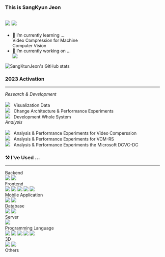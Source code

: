  ### This is SangKyun Jeon  

<a href="https://hiittech.tistory.com/" target="_blank"><img src="https://img.shields.io/badge/Blog-fa9405?style=flat&logo=blogger&logoColor=FFFFFF"/></a>&nbsp;<a href="" target="_blank"><img src="https://img.shields.io/badge/sangkyun.jeon@gmail.com-fa6705?style=flat&logo=gmail&logoColor=FFFFFF"/></a>    
---  
- 🌱 I’m currently learning ...  
  Video Compression for Machine  
  Computer Vision  
- 🔭 I’m currently working on ...  
  <a href="https://github.com/Media-4-Machine-Laboratory" target="_blank"><img src="https://img.shields.io/badge/Media For Machine Laboratory, DongA University.-3238a8?style=for-the-badge&logo=github&logoColor=FFFFFF"/></a>  
<!--
**jsk0910/jsk0910** is a ✨ _special_ ✨ repository because its `README.md` (this file) appears on your GitHub profile.

Here are some ideas to get you started:

- 🔭 I’m currently working on ...
- 🌱 I’m currently learning ...
- 👯 I’m looking to collaborate on ...
- 🤔 I’m looking for help with ...
- 💬 Ask me about ...
- 📫 How to reach me: ...
- 😄 Pronouns: ...
- ⚡ Fun fact: ...
-->
![SangKtunJeon's GitHub stats](https://github-readme-stats.vercel.app/api?username=jsk0910&show_icons=true&theme=vue)  

### 2023 Activation 
---
*Research & Development* 
<br>  
<a href="https://github.com/FarmingWon/Balance_Up" target="_blank"><img src="https://img.shields.io/badge/제 2회 고용노동부 공공데이터 활용 공모전 JobPosting-000000?style=for-the-badge&logo=github&logoColor=FFFFFF"/></a>&nbsp;&nbsp; Visualization Data  
<a href="https://github.com/jsk0910/DCVC" target="_blank"><img src="https://img.shields.io/badge/DCVC Over VCM-000000?style=for-the-badge&logo=microsoft&logoColor=FFFFFF"/></a>&nbsp;&nbsp; Change Architecture & Performance Experiments   
<a href="https://github.com/sga-patient" target="_blank"><img src="https://img.shields.io/badge/Cooperative Intelligence System for Emergency Patient-000000?style=for-the-badge&logo=github&logoColor=FFFFFF"/></a>&nbsp;&nbsp; Development Whole System  
*Analysis*
<br>  
<a href="https://github.com/sga-patient" target="_blank"><img src="https://img.shields.io/badge/Detectron2-000000?style=for-the-badge&logo=meta&logoColor=FFFFFF"/></a>&nbsp;&nbsp; Analysis & Performance Experiments for Video Comperssion  
<a href="" target="_blank"><img src="https://img.shields.io/badge/Video Compression for Machine Reference Software-000000?style=for-the-badge&logo=ffmpeg&logoColor=FFFFFF"/></a>&nbsp;&nbsp; Analysis & Performance Experiments for VCM-RS  
<a href="" target="_blank"><img src="https://img.shields.io/badge/DCVC DC from Microsoft-000000?style=for-the-badge&logo=microsoft&logoColor=FFFFFF"/></a>&nbsp;&nbsp; Analysis & Performance Experiments the Microsoft DCVC-DC

### ⚒️ I've Used ...  <br>
---
Backend  
<a href="" target="_blank"><img src="https://img.shields.io/badge/Node.JS-04ba2e?style=flat-square&logo=nodedotjs&logoColor=FFFFFF"/></a>&nbsp;<a href="" target="_blank"><img src="https://img.shields.io/badge/SPRING BOOT-04ba2e?style=flat-square&logo=springboot&logoColor=FFFFFF"/></a>&nbsp;  
Frontend   
<a href="" target="_blank"><img src="https://img.shields.io/badge/HTML5-ff4800?style=flat-square&logo=html5&logoColor=FFFFFF"/></a>&nbsp;<a href="" target="_blank"><img src="https://img.shields.io/badge/CSS-0040ff?style=flat-square&logo=css3&logoColor=FFFFFF"/></a>&nbsp;<a href="" target="_blank"><img src="https://img.shields.io/badge/javascript-ffff00?style=flat-square&logo=javascript&logoColor=FFFFFF"/></a>&nbsp;<a href="" target="_blank"><img src="https://img.shields.io/badge/Vue.JS-70e858?style=flat-square&logo=vuedotjs&logoColor=FFFFFF"/></a>&nbsp;<a href="" target="_blank"><img src="https://img.shields.io/badge/REACT-0040ff?style=flat-square&logo=react&logoColor=FFFFFF"/></a>&nbsp;  
Mobile Application  
<a href="" target="_blank"><img src="https://img.shields.io/badge/Flutter-0040ff?style=flat-square&logo=flutter&logoColor=FFFFFF"/></a>&nbsp;<a href="" target="_blank"><img src="https://img.shields.io/badge/Android-00ff91?style=flat-square&logo=androidstudio&logoColor=FFFFFF"/></a>&nbsp;  
Database  
<a href="" target="_blank"><img src="https://img.shields.io/badge/MySQL-ff7300?style=flat-square&logo=mysql&logoColor=FFFFFF"/></a>&nbsp;<a href="" target="_blank"><img src="https://img.shields.io/badge/MongoDB-ff7300?style=flat-square&logo=mongodb&logoColor=FFFFFF"/></a>&nbsp;  
Server  
<a href="" target="_blank"><img src="https://img.shields.io/badge/Linux-ff7300?style=flat-square&logo=linux&logoColor=FFFFFF"/></a>&nbsp;  
Programming Language  
<a href="" target="_blank"><img src="https://img.shields.io/badge/-0567fa?style=flat-square&logo=c&logoColor=FFFFFF"/></a>&nbsp;<a href="" target="_blank"><img src="https://img.shields.io/badge/-0567fa?style=flat-square&logo=csharp&logoColor=FFFFFF"/></a>&nbsp;<a href="" target="_blank"><img src="https://img.shields.io/badge/-0567fa?style=flat-square&logo=cplusplus&logoColor=FFFFFF"/></a>&nbsp;<a href="" target="_blank"><img src="https://img.shields.io/badge/python-0567fa?style=flat-square&logo=python&logoColor=FFFFFF"/></a>&nbsp;<a href="" target="_blank"><img src="https://img.shields.io/badge/JAVA-ff8c00?style=flat-square&logo=oracle&logoColor=FFFFFF"/></a>  
3D  
<a href="" target="_blank"><img src="https://img.shields.io/badge/Unity-006aff?style=flat-square&logo=unity&logoColor=FFFFFF"/></a>&nbsp;<a href="" target="_blank"><img src="https://img.shields.io/badge/Unreal-000000?style=flat-square&logo=unrealengine&logoColor=FFFFFF"/></a>&nbsp;  
Others  
